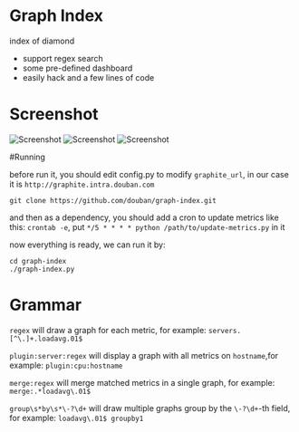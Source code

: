 # Graph Index
index of diamond

 * support regex search
 * some pre-defined dashboard
 * easily hack and a few lines of code

# Screenshot

![Screenshot](https://raw.github.com/douban/graph-index/master/static/image/graph-index.png)
![Screenshot](https://raw.github.com/douban/graph-index/master/static/image/graph-index-server.png)
![Screenshot](https://raw.github.com/douban/graph-index/master/static/image/graph-index-plugin.png)

#Running

before run it, you should edit config.py to modify `graphite_url`, in our case it is `http://graphite.intra.douban.com`

```shell
git clone https://github.com/douban/graph-index.git
```

and then as a dependency, you should add a cron to update metrics like this: `crontab -e`, put `*/5 * * * * python /path/to/update-metrics.py` in it

now everything is ready, we can run it by:

```
cd graph-index
./graph-index.py
```
# Grammar

`regex` will draw a graph for each metric, for example: `servers.[^\.]+.loadavg.01$`

`plugin:server:regex` will display a graph with all metrics on `hostname`,for example: `plugin:cpu:hostname`

`merge:regex` will merge matched metrics in a single graph, for example: `merge:.*loadavg\.01$`

`group\s*by\s*\-?\d+` will draw multiple graphs group by the `\-?\d+`-th field, for example: `loadavg\.01$ groupby1`

